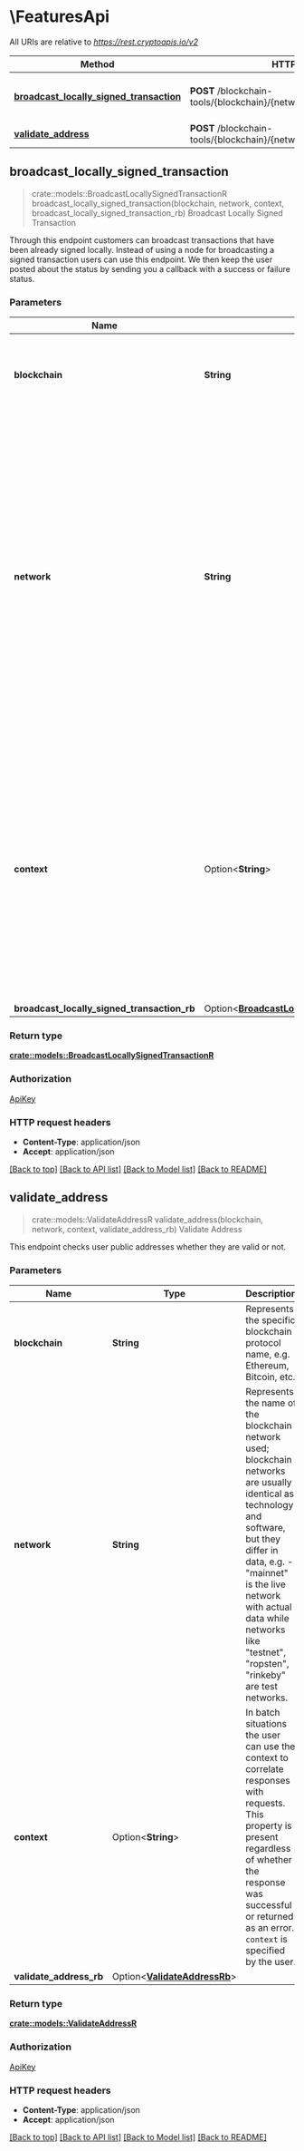 # \FeaturesApi

All URIs are relative to *https://rest.cryptoapis.io/v2*

Method | HTTP request | Description
------------- | ------------- | -------------
[**broadcast_locally_signed_transaction**](FeaturesApi.md#broadcast_locally_signed_transaction) | **POST** /blockchain-tools/{blockchain}/{network}/transactions/broadcast | Broadcast Locally Signed Transaction
[**validate_address**](FeaturesApi.md#validate_address) | **POST** /blockchain-tools/{blockchain}/{network}/addresses/validate | Validate Address



## broadcast_locally_signed_transaction

> crate::models::BroadcastLocallySignedTransactionR broadcast_locally_signed_transaction(blockchain, network, context, broadcast_locally_signed_transaction_rb)
Broadcast Locally Signed Transaction

Through this endpoint customers can broadcast transactions that have been already signed locally. Instead of using a node for broadcasting a signed transaction users can use this endpoint. We then keep the user posted about the status by sending you a callback with a success or failure status.

### Parameters


Name | Type | Description  | Required | Notes
------------- | ------------- | ------------- | ------------- | -------------
**blockchain** | **String** | Represents the specific blockchain protocol name, e.g. Ethereum, Bitcoin, etc. | [required] |
**network** | **String** | Represents the name of the blockchain network used; blockchain networks are usually identical as technology and software, but they differ in data, e.g. - \"mainnet\" is the live network with actual data while networks like \"testnet\", \"ropsten\", \"rinkeby\" are test networks. | [required] |
**context** | Option<**String**> | In batch situations the user can use the context to correlate responses with requests. This property is present regardless of whether the response was successful or returned as an error. `context` is specified by the user. |  |
**broadcast_locally_signed_transaction_rb** | Option<[**BroadcastLocallySignedTransactionRb**](BroadcastLocallySignedTransactionRb.md)> |  |  |

### Return type

[**crate::models::BroadcastLocallySignedTransactionR**](BroadcastLocallySignedTransactionR.md)

### Authorization

[ApiKey](../README.md#ApiKey)

### HTTP request headers

- **Content-Type**: application/json
- **Accept**: application/json

[[Back to top]](#) [[Back to API list]](../README.md#documentation-for-api-endpoints) [[Back to Model list]](../README.md#documentation-for-models) [[Back to README]](../README.md)


## validate_address

> crate::models::ValidateAddressR validate_address(blockchain, network, context, validate_address_rb)
Validate Address

This endpoint checks user public addresses whether they are valid or not.

### Parameters


Name | Type | Description  | Required | Notes
------------- | ------------- | ------------- | ------------- | -------------
**blockchain** | **String** | Represents the specific blockchain protocol name, e.g. Ethereum, Bitcoin, etc. | [required] |
**network** | **String** | Represents the name of the blockchain network used; blockchain networks are usually identical as technology and software, but they differ in data, e.g. - \"mainnet\" is the live network with actual data while networks like \"testnet\", \"ropsten\", \"rinkeby\" are test networks. | [required] |
**context** | Option<**String**> | In batch situations the user can use the context to correlate responses with requests. This property is present regardless of whether the response was successful or returned as an error. `context` is specified by the user. |  |
**validate_address_rb** | Option<[**ValidateAddressRb**](ValidateAddressRb.md)> |  |  |

### Return type

[**crate::models::ValidateAddressR**](ValidateAddressR.md)

### Authorization

[ApiKey](../README.md#ApiKey)

### HTTP request headers

- **Content-Type**: application/json
- **Accept**: application/json

[[Back to top]](#) [[Back to API list]](../README.md#documentation-for-api-endpoints) [[Back to Model list]](../README.md#documentation-for-models) [[Back to README]](../README.md)

